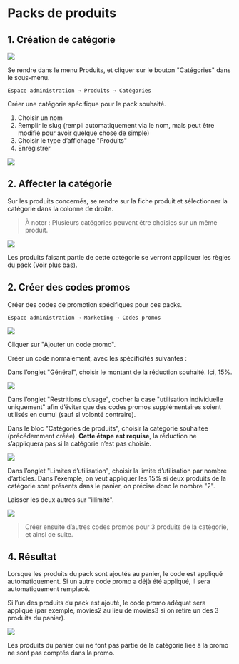 # Packs de produits

## 1. Création de catégorie

![](pictures/pack-category-001.webp)

Se rendre dans le menu Produits, et cliquer sur le bouton "Catégories" dans le sous-menu.

`Espace administration → Produits → Catégories`

Créer une catégorie spécifique pour le pack souhaité.

1. Choisir un nom
2. Remplir le slug (rempli automatiquement via le nom, mais peut être modifié pour avoir quelque chose de simple)
3. Choisir le type d’affichage "Produits"
4. Enregistrer

![](pictures/pack-category-002.webp)

## 2. Affecter la catégorie

Sur les produits concernés, se rendre sur la fiche produit et sélectionner la catégorie dans la colonne de droite.

> À noter : Plusieurs catégories peuvent être choisies sur un même produit.

![](pictures/pack-category-003.webp)

Les produits faisant partie de cette catégorie se verront appliquer les règles du pack (Voir plus bas).

## 2. Créer des codes promos

Créer des codes de promotion spécifiques pour ces packs.

`Espace administration → Marketing → Codes promos`

![](pictures/pack-category-004.webp)

Cliquer sur "Ajouter un code promo".

Créer un code normalement, avec les spécificités suivantes :

Dans l’onglet "Général", choisir le montant de la réduction souhaité. Ici, 15%.

![](pictures/pack-category-005.webp)

Dans l’onglet "Restritions d’usage", cocher la case "utilisation individuelle uniquement" afin d’éviter que des codes promos supplémentaires soient utilisés en cumul (sauf si volonté contraire).

Dans le bloc "Catégories de produits", choisir la catégorie souhaitée (précédemment créée). **Cette étape est requise**, la réduction ne s’appliquera pas si la catégorie n’est pas choisie.

![](pictures/pack-category-006.webp)

Dans l’onglet "Limites d’utilisation", choisir la limite d’utilisation par nombre d’articles. Dans l’exemple, on veut appliquer les 15% si deux produits de la catégorie sont présents dans le panier, on précise donc le nombre "2".

Laisser les deux autres sur "illimité".

![](pictures/pack-category-007.webp)

> Créer ensuite d’autres codes promos pour 3 produits de la catégorie, et ainsi de suite.

## 4. Résultat

Lorsque les produits du pack sont ajoutés au panier, le code est appliqué automatiquement. Si un autre code promo a déjà été appliqué, il sera automatiquement remplacé.

Si l’un des produits du pack est ajouté, le code promo adéquat sera appliqué (par exemple, movies2 au lieu de movies3 si on retire un des 3 produits du panier).

![](pictures/pack-category-008.webp)

Les produits du panier qui ne font pas partie de la catégorie liée à la promo ne sont pas comptés dans la promo.

